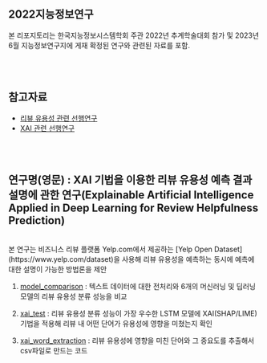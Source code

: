 ## 2022지능정보연구
본 리포지토리는 한국지능정보시스템학회 주관 2022년 추계학술대회 참가 및 2023년 6월 지능정보연구지에 게재 확정된 연구와 관련된 자료를 포함.

<br/>
<br/>

## 참고자료 
 
* [리뷰 유용성 관련 선행연구](https://www.notion.so/Reference-adf1eb1610b34e34825adcbf387a9670)
* [XAI 관련 선행연구](https://www.notion.so/XAI-Reference-4e81a6549ccd47e9b4ae1aefb5fd25a3)

<br/>
<br/>

## 연구명(영문) : XAI 기법을 이용한 리뷰 유용성 예측 결과 설명에 관한 연구(Explainable Artificial Intelligence Applied in Deep Learning for Review Helpfulness Prediction)

<br/>
본 연구는 비즈니스 리뷰 플랫폼 Yelp.com에서 제공하는 [Yelp Open Dataset](https://www.yelp.com/dataset)을 사용해 리뷰 유용성을 예측하는 동시에 예측에 대한 설명이 가능한 방법론을 제안

<br/>

1. [model_comparison](/2022지능정보연구/model_comparison.ipynb) : 텍스트 데이터에 대한 전처리와 6개의 머신러닝 및 딥러닝 모델의 리뷰 유용성 분류 성능을 비교
   
2. [xai_test](/2022지능정보연구/xai_test.ipynb) : 리뷰 유용성 분류 성능이 가장 우수한 LSTM 모델에 XAI(SHAP/LIME) 기법을 적용해 리뷰 내 어떤 단어가 유용성에 영향을 미쳤는지 확인
   
3. [xai_word_extraction](/2022지능정보연구/xai_word_extraction.ipynb) : 리뷰 유용성에 영향을 미친 단어와 그 중요도를 추출해서 csv파일로 만드는 코드
